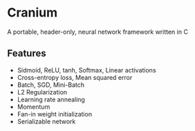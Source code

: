 # Cranium
A portable, header-only, neural network framework written in C

## Features
* Sidmoid, ReLU, tanh, Softmax, Linear activations
* Cross-entropy loss, Mean squared error
* Batch, SGD, Mini-Batch
* L2 Regularization
* Learning rate annealing
* Momentum
* Fan-in weight initialization
* Serializable network